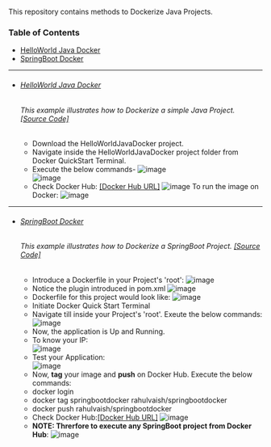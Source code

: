 This repository contains methods to Dockerize Java Projects.

### Table of Contents
  - <a href='#helloworld-java-docker'>HelloWorld Java Docker</a> 
  - <a href='#springboot-docker'>SpringBoot Docker</a> 

<hr>

- ###### [HelloWorld Java Docker](https://github.com/rahulvaish/Docker-Java/tree/HelloDocker/HelloWorldJavaDocker) 
   ###### This example illustrates how to Dockerize a simple Java Project. [[Source Code]](https://github.com/rahulvaish/Docker-Java/tree/HelloDocker/HelloWorldJavaDocker)
   * Download the HelloWorldJavaDocker project.
   * Navigate inside the HelloWorldJavaDocker project folder from Docker QuickStart Terminal.
   * Execute the below commands-
   ![image](https://user-images.githubusercontent.com/689226/50370746-6195f780-05d2-11e9-90b9-b34824d24a36.png)   
   ![image](https://user-images.githubusercontent.com/689226/50370760-9609b380-05d2-11e9-8beb-73244f00a763.png)
   * Check Docker Hub: [[Docker Hub URL]](https://cloud.docker.com/repository/docker/rahulvaish/helloworldjavadocker)
   ![image](https://user-images.githubusercontent.com/689226/50370779-f0a30f80-05d2-11e9-9421-947f4c90d509.png)
   To run the image on Docker:
   ![image](https://user-images.githubusercontent.com/689226/53510292-a44ce200-3ae3-11e9-95cc-aa1c10bbf99e.png)

 <hr>

- ###### [SpringBoot Docker](https://github.com/rahulvaish/Docker-Java/tree/SpringBootDocker) 
   ###### This example illustrates how to Dockerize a SpringBoot Project. [[Source Code]](https://github.com/rahulvaish/Docker-Java/tree/SpringBootDocker)
   - Introduce a Dockerfile in your Project's 'root':
  ![image](https://user-images.githubusercontent.com/689226/50369586-0eb24500-05be-11e9-9e95-d5f328f136aa.png)
   - Notice the plugin introduced in pom.xml 
   ![image](https://user-images.githubusercontent.com/689226/50370570-2a721700-05cf-11e9-80b1-98e85560114d.png)
  - Dockerfile for this project would look like:
   ![image](https://user-images.githubusercontent.com/689226/50369597-44572e00-05be-11e9-8770-753592e37ca4.png)
  - Initiate Docker Quick Start Terminal
  - Navigate till inside your Project's 'root'. Exeute the below commands:
   ![image](https://user-images.githubusercontent.com/689226/50369643-145c5a80-05bf-11e9-9ce1-9ce8e4b809f9.png)
  - Now, the application is Up and Running.
  - To know your IP:</br>
   ![image](https://user-images.githubusercontent.com/689226/50369691-8af95800-05bf-11e9-9763-489b66899c94.png)
  - Test your Application:</br>
   ![image](https://user-images.githubusercontent.com/689226/50369706-ae240780-05bf-11e9-91ff-0c4716ecacf8.png)
  - Now, **tag** your image and **push** on Docker Hub. Execute the below commands:
  - docker login
  - docker tag springbootdocker rahulvaish/springbootdocker
  - docker push rahulvaish/springbootdocker
  - Check Docker Hub:[[Docker Hub URL]](https://cloud.docker.com/u/rahulvaish/repository/docker/rahulvaish/springbootdocker)
  ![image](https://user-images.githubusercontent.com/689226/50370495-c00ca700-05cd-11e9-97a3-1f33262301b7.png)
  - **NOTE: Threrfore to execute any SpringBoot project from Docker Hub**:
   ![image](https://user-images.githubusercontent.com/689226/50369766-9731e500-05c0-11e9-935e-b345b93ad8d4.png)




